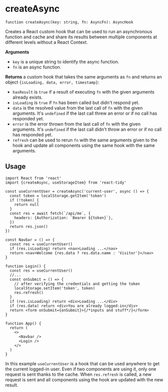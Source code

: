 # createAsync

```tsx
function createAsync(key: string, fn: AsyncFn): AsyncHook
```

Creates a React custom hook that can be used to run an asynchronous function and cache and share its results between multiple components at different levels without a React Context.

**Arguments**

- `key` is a unique string to identify the async function.
- `fn` is an async function.

**Returns** a custom hook that takes the same arguments as `fn` and returns an object `{isLoading, data, error, timestamp}`:

- `hasResult` is `true` if a result of executing `fn` with the given arguments already exists.
- `isLoading` is `true` if `fn` has been called but didn't respond yet.
- `data` is the resolved value from the last call of `fn` with the given arguments. It's `undefined` if the last call threw an error or if no call has responded yet.
- `error` is the error thrown from the last call of `fn` with the given arguments. It's `undefined` if the last call didn't throw an error or if no call has responded yet.
- `refresh` can be used to rerun `fn` with the same arguments given to the hook and update all components using the same hook with the same arguments.

## Usage

```tsx
import React from 'react'
import {createAsync, useStorageItem} from 'react-tidy'

const useCurrentUser = createAsync('current-user', async () => {
  const token = localStorage.getItem('token')
  if (!token) {
    return null
  }
  const res = await fetch(`/api/me`, {
    headers: {Authorization: `Bearer ${token}`},
  })
  return res.json()
})

const Navbar = () => {
  const res = useCurrentUser()
  if (res.isLoading) return <nav>Loading ...</nav>
  return <nav>Welcome {res.data ? res.data.name : 'Visitor'}</nav>
}

function Login() {
  const res = useCurrentUser()
  //...
  const onSubmit = () => {
    // after verifying the credentials and getting the token
    localStorage.setItem('token', token)
    res.refresh()
  }
  if (res.isLoading) return <div>Loading ...</div>
  if (res.data) return <div>You are already logged-in</div>
  return <form onSubmit={onSubmit}>{/*inputs and stuff*/}</form>
}

function App() {
  return (
    <>
      <Navbar />
      <Login />
    </>
  )
}
```

In this example `useCurrentUser` is a hook that can be used anywhere to get the current logged-in user. Even if two components are using it, only one request is sent thanks to the cache. When `res.refresh` is called, a new request is sent and all components using the hook are updated with the new result.
